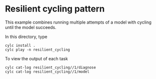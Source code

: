 # Resilient cycling pattern

This example combines running multiple attempts of a model with cycling until the model succeeds.

In this directory, type
```
cylc install .
cylc play -n resilient_cycling
```

To view the output of each task
```
cylc cat-log resilient_cycling//1/diagnose
cylc cat-log resilient_cycling//1/model
```
